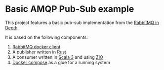 # Basic AMQP Pub-Sub example
This project features a basic pub-sub implementation from the [RabbitMQ in Depth](https://www.amazon.ca/RabbitMQ-Depth-Gavin-M-Roy/dp/1617291005).

It is based on the following components:

1. [RabbitMQ docker client](https://hub.docker.com/_/rabbitmq)
2. A publisher written in [Rust](https://www.rust-lang.org/)
3. A consumer written in [Scala 3](https://www.scala-lang.org/api/3.2.1/) and using [ZIO](https://zio.dev/)
4. [Docker compose](https://docs.docker.com/compose/gettingstarted/) as a glue for a running system